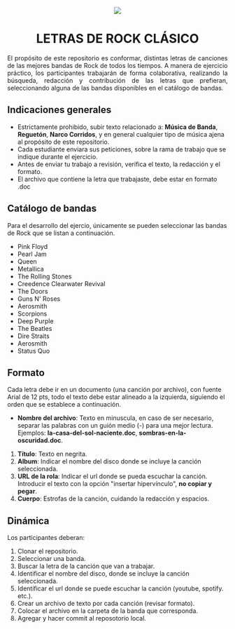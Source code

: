 <p align="center"> <img src="https://images.vexels.com/media/users/3/145816/isolated/preview/7616b64374d1ecc318e9d638807c4d61-logotipo-de-signo-de-m-uacute-sica-rock-by-vexels.png"/> </p> 

<h1 align="center">LETRAS DE ROCK CLÁSICO</h1>

<p align="justify">El propósito de este repositorio es conformar, distintas letras de canciones de las mejores bandas de Rock de todos los tiempos. A manera de ejercicio práctico, los participantes trabajarán de forma colaborativa, realizando la búsqueda, redacción y contribución de las letras que prefieran, seleccionando alguna de las bandas disponibles en el catálogo de bandas.</p>

## Indicaciones generales

- Estrictamente prohibido, subir texto relacionado a: <strong>Música de Banda</strong>, <strong>Reguetón</strong>, <strong>Narco Corridos</strong>, y en general cualquier tipo de música ajena al propósito de este repositorio.
- Cada estudiante enviara sus peticiones, sobre la rama de trabajo que se indique durante el ejercicio.
- Antes de enviar tu trabajo a revisión, verifica el texto, la redacción y el formato.
- El archivo que contiene la letra que trabajaste, debe estar en formato .doc

## Catálogo de bandas

Para el desarrollo del ejercio, únicamente se pueden seleccionar las bandas de Rock que se listan a continuación.

 - Pink Floyd
 - Pearl Jam
 - Queen
 - Metallica
 - The Rolling Stones
 - Creedence Clearwater Revival
 - The Doors
 - Guns N' Roses
 - Aerosmith
 - Scorpions
 - Deep Purple
 - The Beatles
 - Dire Straits
 - Aerosmith
 - Status Quo

## Formato

Cada letra debe ir en un documento (una canción por archivo), con fuente Arial de 12 pts, todo el texto debe estar alineado a la izquierda, siguiendo el orden que se establece a continuación.

 - <strong>Nombre del archivo</strong>: Texto en minuscula, en caso de ser necesario, separar las palabras con un guión medio (-) para una mejor lectura. Ejemplos: <strong>la-casa-del-sol-naciente.doc</strong>, <strong>sombras-en-la-oscuridad.doc</strong>.
 
 1. <strong>Título</strong>: Texto en negrita.
 2. <strong>Album</strong>: Indicar el nombre del disco donde se incluye la canción seleccionada.
 3. <strong>URL de la rola</strong>: Indicar el url donde se pueda escuchar la canción. Introducir el texto con la opción "insertar hipervínculo", <strong>no copiar y pegar</strong>.
 4. <strong>Cuerpo</strong>: Estrofas de la canción, cuidando la redacción y espacios. 


## Dinámica

Los participantes deberan:

 1. Clonar el repositorio.
 2. Seleccionar una banda.
 3. Buscar la letra de la canción que van a trabajar.
 4. Identificar el nombre del disco, donde se incluye la canción seleccionada.
 5. Identificar el url donde se puede escuchar la canción (youtube, spotify. etc.).
 6. Crear un archivo de texto por cada canción (revisar formato).
 7. Colocar el archivo en la carpeta de la banda que corresponda.
 8. Agregar y hacer commit al reposotorio local.